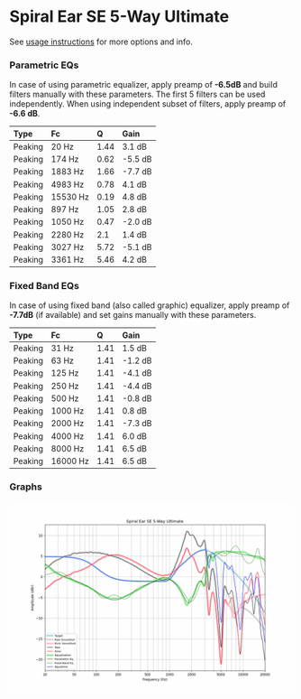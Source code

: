 # Spiral Ear SE 5-Way Ultimate
See [usage instructions](https://github.com/jaakkopasanen/AutoEq#usage) for more options and info.

### Parametric EQs
In case of using parametric equalizer, apply preamp of **-6.5dB** and build filters manually
with these parameters. The first 5 filters can be used independently.
When using independent subset of filters, apply preamp of **-6.6 dB**.

| Type    | Fc       |    Q | Gain    |
|:--------|:---------|:-----|:--------|
| Peaking | 20 Hz    | 1.44 | 3.1 dB  |
| Peaking | 174 Hz   | 0.62 | -5.5 dB |
| Peaking | 1883 Hz  | 1.66 | -7.7 dB |
| Peaking | 4983 Hz  | 0.78 | 4.1 dB  |
| Peaking | 15530 Hz | 0.19 | 4.8 dB  |
| Peaking | 897 Hz   | 1.05 | 2.8 dB  |
| Peaking | 1050 Hz  | 0.47 | -2.0 dB |
| Peaking | 2280 Hz  | 2.1  | 1.4 dB  |
| Peaking | 3027 Hz  | 5.72 | -5.1 dB |
| Peaking | 3361 Hz  | 5.46 | 4.2 dB  |

### Fixed Band EQs
In case of using fixed band (also called graphic) equalizer, apply preamp of **-7.7dB**
(if available) and set gains manually with these parameters.

| Type    | Fc       |    Q | Gain    |
|:--------|:---------|:-----|:--------|
| Peaking | 31 Hz    | 1.41 | 1.5 dB  |
| Peaking | 63 Hz    | 1.41 | -1.2 dB |
| Peaking | 125 Hz   | 1.41 | -4.1 dB |
| Peaking | 250 Hz   | 1.41 | -4.4 dB |
| Peaking | 500 Hz   | 1.41 | -0.8 dB |
| Peaking | 1000 Hz  | 1.41 | 0.8 dB  |
| Peaking | 2000 Hz  | 1.41 | -7.3 dB |
| Peaking | 4000 Hz  | 1.41 | 6.0 dB  |
| Peaking | 8000 Hz  | 1.41 | 6.5 dB  |
| Peaking | 16000 Hz | 1.41 | 6.5 dB  |

### Graphs
![](./Spiral%20Ear%20SE%205-Way%20Ultimate.png)